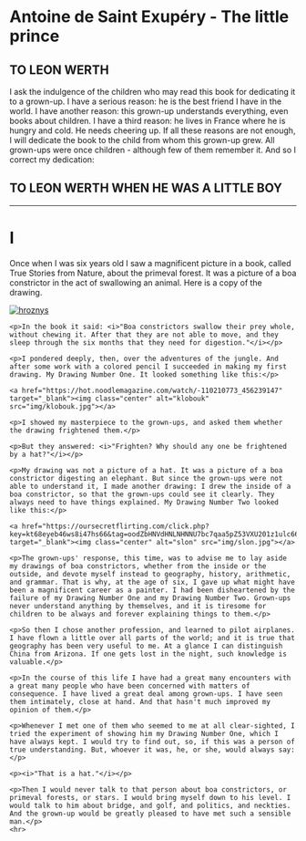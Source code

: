 <!doctype html>
<html lang="en">
<head>
    <meta charset="UTF-8">
    <meta name="viewport"
          content="width=device-width, user-scalable=no, initial-scale=1.0, maximum-scale=1.0, minimum-scale=1.0">
    <meta http-equiv="X-UA-Compatible" content="ie=edge">
    <meta name="desription" content="The little prince"> <!--<описание страницы>-->
    <meta name="author" content="Aldo Apache"> <!--<автор>-->
    <title>Antoine de Saint Exupéry - The little prince</title>
    <link rel="stylesheet" href="css/style.css" type="text/css"/>
</head>
<body>
    <h1 class="text-center">Antoine de Saint Exupéry - The little prince</h1>
        <h2>TO LEON WERTH</h2>
        <p>I ask the indulgence of the children who may read this book for dedicating it to a grown-up. I have a serious reason: he is the best friend I have in the world. I have another reason: this grown-up understands everything, even books about children. I have a third reason: he lives in France where he is hungry and cold. He needs cheering up. If all these reasons are not enough, I will dedicate the book to the child from whom this grown-up grew. All grown-ups were once children - although few of them remember it. And so I correct my dedication:</p>
        <h2>TO LEON WERTH WHEN HE WAS A LITTLE BOY</h2>
        <hr>
    <h1 class="text-center2">I</h1>
    <p>Once when I was six years old I saw a magnificent picture in a book, called True Stories from Nature, about the primeval forest. It was a picture of a boa constrictor in the act of swallowing an animal. Here is a copy of the drawing.</p>
    <a href="https://rf.xgroovy.com/videos/23905/amazingly-beautiful-busty-asian-babe-fucked-with-a-thief-asian-porn/" target="_blank"><img class="center" alt="hroznys" src="img/hroznys.jpg"></a>

    <p>In the book it said: <i>"Boa constrictors swallow their prey whole, without chewing it. After that they are not able to move, and they sleep through the six months that they need for digestion."</i></p>

    <p>I pondered deeply, then, over the adventures of the jungle. And after some work with a colored pencil I succeeded in making my first drawing. My Drawing Number One. It looked something like this:</p>

    <a href="https://hot.noodlemagazine.com/watch/-110210773_456239147" target="_blank"><img class="center" alt="klobouk" src="img/klobouk.jpg"></a>

    <p>I showed my masterpiece to the grown-ups, and asked them whether the drawing frightened them.</p>

    <p>But they answered: <i>"Frighten? Why should any one be frightened by a hat?"</i></p>

    <p>My drawing was not a picture of a hat. It was a picture of a boa constrictor digesting an elephant. But since the grown-ups were not able to understand it, I made another drawing: I drew the inside of a boa constrictor, so that the grown-ups could see it clearly. They always need to have things explained. My Drawing Number Two looked like this:</p>

    <a href="https://oursecretflirting.com/click.php?key=kt68eyeb46ws8i47hs66&tag=oodZbHNVdHNLNHNNU7bc7qaa5pZ53VXU201z1ulc66501FLp3UyuldK6V0rpXSuldM6V0rpXTOmdK6V0rnOmllcTiNXJAhQuPUP7nC6FlRHNK6V09F0tTpXSuldK6V0rpXTV3UT1T22zuD7A&t1=xgroovy.com&t2=59484626&t3=4580558&t4=934540&t5=4461022" target="_blank"><img class="center" alt="slon" src="img/slon.jpg"></a>

    <p>The grown-ups' response, this time, was to advise me to lay aside my drawings of boa constrictors, whether from the inside or the outside, and devote myself instead to geography, history, arithmetic, and grammar. That is why, at the age of six, I gave up what might have been a magnificent career as a painter. I had been disheartened by the failure of my Drawing Number One and my Drawing Number Two. Grown-ups never understand anything by themselves, and it is tiresome for children to be always and forever explaining things to them.</p>

    <p>So then I chose another profession, and learned to pilot airplanes. I have flown a little over all parts of the world; and it is true that geography has been very useful to me. At a glance I can distinguish China from Arizona. If one gets lost in the night, such knowledge is valuable.</p>

    <p>In the course of this life I have had a great many encounters with a great many people who have been concerned with matters of consequence. I have lived a great deal among grown-ups. I have seen them intimately, close at hand. And that hasn't much improved my opinion of them.</p>

    <p>Whenever I met one of them who seemed to me at all clear-sighted, I tried the experiment of showing him my Drawing Number One, which I have always kept. I would try to find out, so, if this was a person of true understanding. But, whoever it was, he, or she, would always say:</p>

    <p><i>"That is a hat."</i></p>

    <p>Then I would never talk to that person about boa constrictors, or primeval forests, or stars. I would bring myself down to his level. I would talk to him about bridge, and golf, and politics, and neckties. And the grown-up would be greatly pleased to have met such a sensible man.</p>
    <hr>
</body>
</html>
